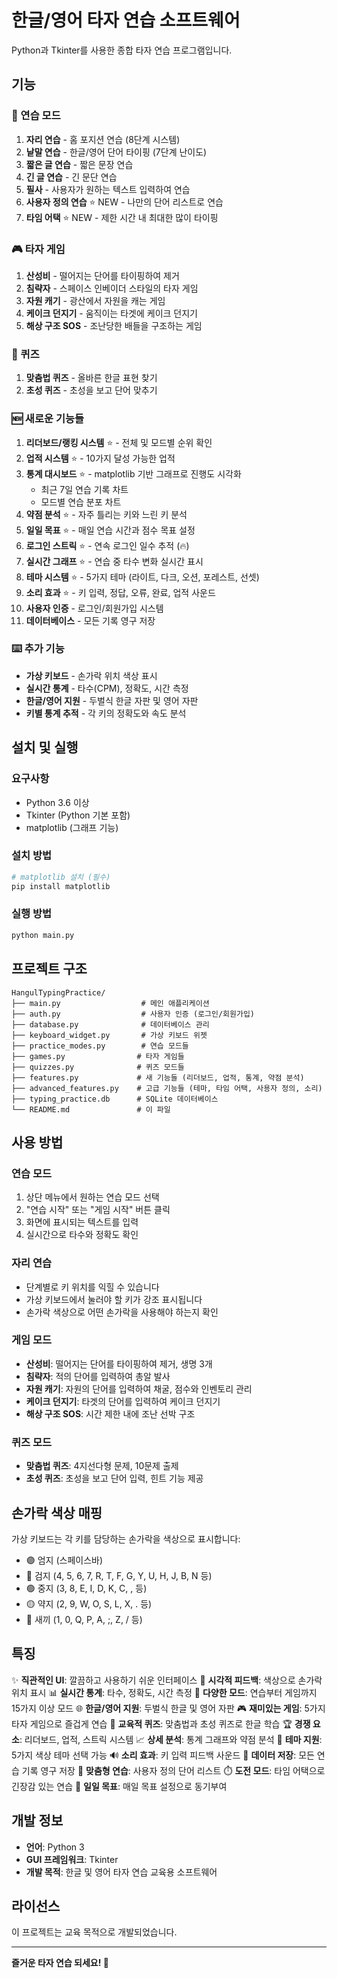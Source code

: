 # 한글/영어 타자 연습 소프트웨어

Python과 Tkinter를 사용한 종합 타자 연습 프로그램입니다.

## 기능

### 🎯 연습 모드
1. **자리 연습** - 홈 포지션 연습 (8단계 시스템)
2. **낱말 연습** - 한글/영어 단어 타이핑 (7단계 난이도)
3. **짧은 글 연습** - 짧은 문장 연습
4. **긴 글 연습** - 긴 문단 연습
5. **필사** - 사용자가 원하는 텍스트 입력하여 연습
6. **사용자 정의 연습** ⭐ NEW - 나만의 단어 리스트로 연습
7. **타임 어택** ⭐ NEW - 제한 시간 내 최대한 많이 타이핑

### 🎮 타자 게임
1. **산성비** - 떨어지는 단어를 타이핑하여 제거
2. **침략자** - 스페이스 인베이더 스타일의 타자 게임
3. **자원 캐기** - 광산에서 자원을 캐는 게임
4. **케이크 던지기** - 움직이는 타겟에 케이크 던지기
5. **해상 구조 SOS** - 조난당한 배들을 구조하는 게임

### 📝 퀴즈
1. **맞춤법 퀴즈** - 올바른 한글 표현 찾기
2. **초성 퀴즈** - 초성을 보고 단어 맞추기

### 🆕 새로운 기능들
1. **리더보드/랭킹 시스템** ⭐ - 전체 및 모드별 순위 확인
2. **업적 시스템** ⭐ - 10가지 달성 가능한 업적
3. **통계 대시보드** ⭐ - matplotlib 기반 그래프로 진행도 시각화
   - 최근 7일 연습 기록 차트
   - 모드별 연습 분포 차트
4. **약점 분석** ⭐ - 자주 틀리는 키와 느린 키 분석
5. **일일 목표** ⭐ - 매일 연습 시간과 점수 목표 설정
6. **로그인 스트릭** ⭐ - 연속 로그인 일수 추적 (🔥)
7. **실시간 그래프** ⭐ - 연습 중 타수 변화 실시간 표시
8. **테마 시스템** ⭐ - 5가지 테마 (라이트, 다크, 오션, 포레스트, 선셋)
9. **소리 효과** ⭐ - 키 입력, 정답, 오류, 완료, 업적 사운드
10. **사용자 인증** - 로그인/회원가입 시스템
11. **데이터베이스** - 모든 기록 영구 저장

### ⌨️ 추가 기능
- **가상 키보드** - 손가락 위치 색상 표시
- **실시간 통계** - 타수(CPM), 정확도, 시간 측정
- **한글/영어 지원** - 두벌식 한글 자판 및 영어 자판
- **키별 통계 추적** - 각 키의 정확도와 속도 분석

## 설치 및 실행

### 요구사항
- Python 3.6 이상
- Tkinter (Python 기본 포함)
- matplotlib (그래프 기능)

### 설치 방법

```bash
# matplotlib 설치 (필수)
pip install matplotlib
```

### 실행 방법

```bash
python main.py
```

## 프로젝트 구조

```
HangulTypingPractice/
├── main.py                  # 메인 애플리케이션
├── auth.py                  # 사용자 인증 (로그인/회원가입)
├── database.py              # 데이터베이스 관리
├── keyboard_widget.py       # 가상 키보드 위젯
├── practice_modes.py        # 연습 모드들
├── games.py                # 타자 게임들
├── quizzes.py              # 퀴즈 모드들
├── features.py             # 새 기능들 (리더보드, 업적, 통계, 약점 분석)
├── advanced_features.py    # 고급 기능들 (테마, 타임 어택, 사용자 정의, 소리)
├── typing_practice.db      # SQLite 데이터베이스
└── README.md               # 이 파일
```

## 사용 방법

### 연습 모드
1. 상단 메뉴에서 원하는 연습 모드 선택
2. "연습 시작" 또는 "게임 시작" 버튼 클릭
3. 화면에 표시되는 텍스트를 입력
4. 실시간으로 타수와 정확도 확인

### 자리 연습
- 단계별로 키 위치를 익힐 수 있습니다
- 가상 키보드에서 눌러야 할 키가 강조 표시됩니다
- 손가락 색상으로 어떤 손가락을 사용해야 하는지 확인

### 게임 모드
- **산성비**: 떨어지는 단어를 타이핑하여 제거, 생명 3개
- **침략자**: 적의 단어를 입력하여 총알 발사
- **자원 캐기**: 자원의 단어를 입력하여 채굴, 점수와 인벤토리 관리
- **케이크 던지기**: 타겟의 단어를 입력하여 케이크 던지기
- **해상 구조 SOS**: 시간 제한 내에 조난 선박 구조

### 퀴즈 모드
- **맞춤법 퀴즈**: 4지선다형 문제, 10문제 출제
- **초성 퀴즈**: 초성을 보고 단어 입력, 힌트 기능 제공

## 손가락 색상 매핑

가상 키보드는 각 키를 담당하는 손가락을 색상으로 표시합니다:

- 🟣 엄지 (스페이스바)
- 🔵 검지 (4, 5, 6, 7, R, T, F, G, Y, U, H, J, B, N 등)
- 🟢 중지 (3, 8, E, I, D, K, C, , 등)
- 🟡 약지 (2, 9, W, O, S, L, X, . 등)
- 🔴 새끼 (1, 0, Q, P, A, ;, Z, / 등)

## 특징

✨ **직관적인 UI**: 깔끔하고 사용하기 쉬운 인터페이스
🎨 **시각적 피드백**: 색상으로 손가락 위치 표시
📊 **실시간 통계**: 타수, 정확도, 시간 측정
🎯 **다양한 모드**: 연습부터 게임까지 15가지 이상 모드
🌐 **한글/영어 지원**: 두벌식 한글 및 영어 자판
🎮 **재미있는 게임**: 5가지 타자 게임으로 즐겁게 연습
📝 **교육적 퀴즈**: 맞춤법과 초성 퀴즈로 한글 학습
🏆 **경쟁 요소**: 리더보드, 업적, 스트릭 시스템
📈 **상세 분석**: 통계 그래프와 약점 분석
🎨 **테마 지원**: 5가지 색상 테마 선택 가능
🔊 **소리 효과**: 키 입력 피드백 사운드
💾 **데이터 저장**: 모든 연습 기록 영구 저장
🎯 **맞춤형 연습**: 사용자 정의 단어 리스트
⏱️ **도전 모드**: 타임 어택으로 긴장감 있는 연습
📅 **일일 목표**: 매일 목표 설정으로 동기부여

## 개발 정보

- **언어**: Python 3
- **GUI 프레임워크**: Tkinter
- **개발 목적**: 한글 및 영어 타자 연습 교육용 소프트웨어

## 라이선스

이 프로젝트는 교육 목적으로 개발되었습니다.

---

**즐거운 타자 연습 되세요! 🎉**
